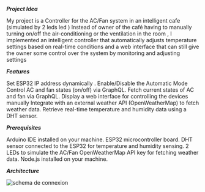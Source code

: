 ***Project Idea***


My project is a Controller for the AC/Fan system in an intelligent cafe (simulated by 2 leds led )
Instead of owner of the café having to manually turning on/off the air-conditioning  or the ventilation in the room , I implemented an intelligent controller that automatically adjusts temperature settings based on real-time conditions and a web interface that can still give the owner some control over the system by monitoring and adjusting settings






***Features***

Set ESP32 IP address dynamically .
Enable/Disable the Automatic Mode 
Control AC and fan states (on/off) via GraphQL.
Fetch current states of AC and fan via GraphQL.
Display a web interface for controlling the devices manually
Integrate with an external weather API (OpenWeatherMap) to fetch weather data.
Retrieve real-time temperature and humidity data using a DHT sensor.



***Prerequisites***


Arduino IDE installed on your machine.
ESP32 microcontroller board.
DHT sensor connected to the ESP32 for temperature and humidity sensing.
2 LEDs to simulate the AC/Fan
OpenWeatherMap API key for fetching weather data.
Node.js installed on your machine.



***Architecture***

![schema de connexion](https://github.com/shy-shai/IOT-projets/assets/165284030/4d5ea5aa-6a1c-482e-a733-74665521351c)

